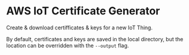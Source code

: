# AWS IoT Certificate Generator

Create & download certifficates & keys for a new IoT Thing.

By default, certificates and keys are saved in the local directory, but the location can be overridden with the `--output` flag.
